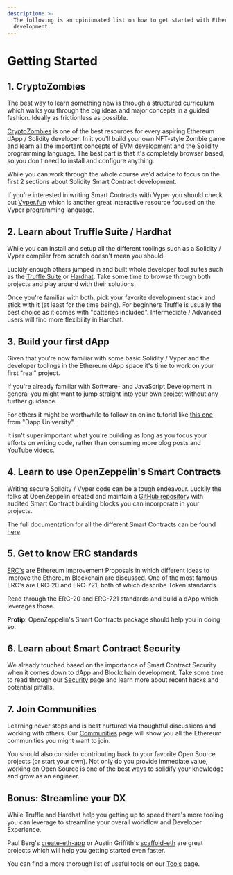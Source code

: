 ```yaml
---
description: >-
  The following is an opinionated list on how to get started with Ethereum dApp
  development.
---
```


# Getting Started

## 1. CryptoZombies

The best way to learn something new is through a structured curriculum which walks you through the big ideas and major concepts in a guided fashion. Ideally as frictionless as possible.

[CryptoZombies](https://cryptozombies.io/) is one of the best resources for every aspiring Ethereum dApp / Solidity developer. In it you'll build your own NFT-style Zombie game and learn all the important concepts of EVM development and the Solidity programming language. The best part is that it's completely browser based, so you don't need to install and configure anything.

While you can work through the whole course we'd advice to focus on the first 2 sections about Solidity Smart Contract development.

If you're interested in writing Smart Contracts with Vyper you should check out [Vyper.fun](https://vyper.fun/) which is another great interactive resource focused on the Vyper programming language.

## 2. Learn about Truffle Suite / Hardhat

While you can install and setup all the different toolings such as a Solidity / Vyper compiler from scratch doesn't mean you should.

Luckily enough others jumped in and built whole developer tool suites such as the [Truffle Suite](https://www.trufflesuite.com/) or [Hardhat](https://hardhat.org/). Take some time to browse through both projects and play around with their solutions.

Once you're familiar with both, pick your favorite development stack and stick with it \(at least for the time being\). For beginners Truffle is usually the best choice as it comes with "batteries included". Intermediate / Advanced users will find more flexibility in Hardhat.

## 3. Build your first dApp

Given that you're now familiar with some basic Solidity / Vyper and the developer toolings in the Ethereum dApp space it's time to work on your first "real" project.

If you're already familiar with Software- and JavaScript Development in general you might want to jump straight into your own project without any further guidance. 

For others it might be worthwhile to follow an online tutorial like [this one](https://www.dappuniversity.com/articles/the-ultimate-ethereum-dapp-tutorial) from "Dapp University".

It isn't super important what you're building as long as you focus your efforts on writing code, rather than consuming more blog posts and YouTube videos.

## 4. Learn to use OpenZeppelin's Smart Contracts

Writing secure Solidity / Vyper code can be a tough endeavour. Luckily the folks at OpenZeppelin created and maintain a [GitHub repository](https://github.com/OpenZeppelin/openzeppelin-contracts) with audited Smart Contract building blocks you can incorporate in your projects.

The full documentation for all the different Smart Contracts can be found [here](https://docs.openzeppelin.com/contracts).

## 5. Get to know ERC standards

[ERC's](https://eips.ethereum.org/erc) are Ethereum Improvement Proposals in which different ideas to improve the Ethereum Blockchain are discussed. One of the most famous ERC's are ERC-20 and ERC-721, both of which describe Token standards.

Read through the ERC-20 and ERC-721 standards and build a dApp which leverages those.

**Protip**: OpenZeppelin's Smart Contracts package should help you in doing so.

## 6. Learn about Smart Contract Security

We already touched based on the importance of Smart Contract Security when it comes down to dApp and Blockchain development. Take some time to read through our [Security](https://wiki.cryptodevhub.io/ethereum-evm/security) page and learn more about recent hacks and potential pitfalls.

## 7. Join Communities

Learning never stops and is best nurtured via thoughtful discussions and working with others. Our [Communities](https://wiki.cryptodevhub.io/ethereum-evm/communities) page will show you all the Ethereum communities you might want to join.

You should also consider contributing back to your favorite Open Source projects \(or start your own\). Not only do you provide immediate value, working on Open Source is one of the best ways to solidify your knowledge and grow as an engineer.

## Bonus: Streamline your DX

While Truffle and Hardhat help you getting up to speed there's more tooling you can leverage to streamline your overall workflow and Developer Experience.

Paul Berg's [create-eth-app](https://github.com/PaulRBerg/create-eth-app) or Austin Griffith's [scaffold-eth](https://github.com/austintgriffith/scaffold-eth) are great projects which will help you getting started even faster.

You can find a more thorough list of useful tools on our [Tools](https://wiki.cryptodevhub.io/ethereum-evm/tools) page.

